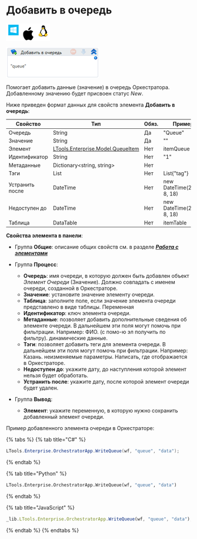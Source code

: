 # Добавить в очередь

![](<../../../../.gitbook/assets/image (100) (1) (1) (1) (2) (84).png>)

![](<../../../../.gitbook/assets/image (375).png>)

Помогает добавить данные (значение) в очередь Оркестратора. Добавленному значению будет присвоен статус *New*.

Ниже приведен формат данных для свойств элемента **Добавить в очередь**:

| Свойство   | Тип    | Обяз.  | Пример 
| ---------- | ------ | ------ | ------
| Очередь    | String | Да     | "Queue"
| Значение   | String | Да     | ""
| Элемент    | [LTools.Enterprise.Model.QueueItem](https://docs.primo-rpa.ru/primo-rpa/g_elements/osnovnye-elementy/orkestrator/els_queues/datatypes) | Нет | itemQueue
| Идентификатор | String | Нет | "1"
| Метаданные | Dictionary<string, string> | Нет |
| Тэги       | List<string>   | Нет | List<String>{"tag"}
| Устранить после | DateTime | Нет | new DateTime(2010, 8, 18)
| Недоступен до | DateTime   | Нет | new DateTime(2010, 8, 18)
| Таблица       | DataTable  | Нет | itemTable

**Свойства элемента в панели**:

* Группа **Общие**: описание общих свойств см. в разделе [_**Работа с элементами**_](https://docs.primo-rpa.ru/primo-rpa/primo-studio/process/elements)
* Группа **Процесс**:   

  * **Очередь**: имя очереди, в которую должен быть добавлен объект *Элемент Очереди* (Значение). Должно совпадать с именем очереди, созданной в Оркестраторе. 
  * **Значение**: установите значение элементу очереди.
  * **Таблица**: заполните поле, если значение элемента очереди представлено в виде таблицы. Переменная
  * **Идентификатор**: ключ элемента очереди.
  * **Метаданные**: позволяет добавить дополнительные сведения об элементе очереди. В дальнейшем эти поля могут помочь при фильтрации. Например: ФИО. (с помо-ю эл получить по фильтру). динамические данные.
  * **Тэги**: позволяет добавить теги для элемента очереди. В дальнейшем эти поля могут помочь при фильтрации. Например: Казань. неизменяемые параметры. Написать, где отображается в Оркестраторе.
  * **Недоступен до**: укажите дату, до наступления которой элемент нельзя будет обработать. 
  * **Устранить после**: укажите дату, после которой элемент очереди будет удален.
* Группа **Вывод**:

  * **Элемент**: укажите переменную, в которую нужно сохранить добавленный элемент очереди. 

Пример добавленного элемента очереди в Оркестраторе:
 
 

{% tabs %}
{% tab title="C#" %}
```csharp
LTools.Enterprise.OrchestratorApp.WriteQueue(wf, "queue", "data");
```
{% endtab %}

{% tab title="Python" %}
```python
LTools.Enterprise.OrchestratorApp.WriteQueue(wf, "queue", "data")
```
{% endtab %}

{% tab title="JavaScript" %}
```javascript
_lib.LTools.Enterprise.OrchestratorApp.WriteQueue(wf, "queue", "data");
```
{% endtab %}
{% endtabs %}

